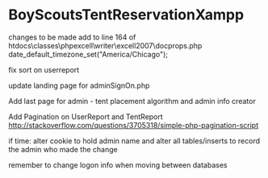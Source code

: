 # BoyScoutsTentReservationXampp

changes to be made
add to line 164 of htdocs\classes\phpexcell\writer\excell2007\docprops.php		date_default_timezone_set("America/Chicago");

fix sort on userreport

update landing page for adminSignOn.php

Add last page for admin - tent placement algorithm and admin info creator

Add Pagination on UserReport and TentReport
http://stackoverflow.com/questions/3705318/simple-php-pagination-script

if time: alter cookie to hold admin name and alter all tables/inserts to record the admin who made the change

remember to change logon info when moving between databases
